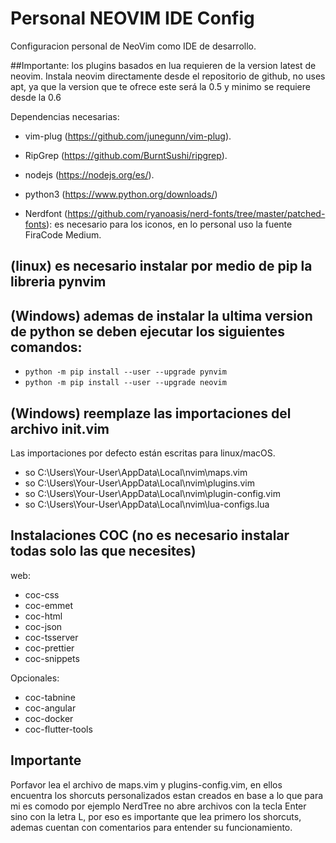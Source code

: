 # Personal NEOVIM IDE Config
Configuracion personal de NeoVim como IDE de desarrollo.

##Importante: los plugins basados en lua requieren de la version latest de neovim. Instala neovim directamente desde el repositorio de github, no uses apt, ya que la version que te ofrece este será la 0.5 y minimo se requiere desde la 0.6

Dependencias necesarias:

- vim-plug (https://github.com/junegunn/vim-plug).

- RipGrep (https://github.com/BurntSushi/ripgrep).

- nodejs (https://nodejs.org/es/).

- python3 (https://www.python.org/downloads/)

- Nerdfont (https://github.com/ryanoasis/nerd-fonts/tree/master/patched-fonts): es necesario para los iconos, en lo personal uso la fuente FiraCode Medium.


## (linux) es necesario instalar por medio de pip la libreria pynvim

## (Windows) ademas de instalar la ultima version de python se deben ejecutar los siguientes comandos:

- ```python -m pip install --user --upgrade pynvim```
- ```python -m pip install --user --upgrade neovim```


## (Windows) reemplaze las importaciones del archivo init.vim

Las importaciones por defecto están escritas para linux/macOS.

- so C:\Users\Your-User\AppData\Local\nvim\maps.vim
- so C:\Users\Your-User\AppData\Local\nvim\plugins.vim
- so C:\Users\Your-User\AppData\Local\nvim\plugin-config.vim
- so C:\Users\Your-User\AppData\Local\nvim\lua-configs.lua



## Instalaciones COC (no es necesario instalar todas solo las que necesites)

web:
- coc-css
- coc-emmet
- coc-html
- coc-json
- coc-tsserver
- coc-prettier
- coc-snippets

Opcionales:
- coc-tabnine
- coc-angular
- coc-docker
- coc-flutter-tools



## Importante

Porfavor lea el archivo de maps.vim y plugins-config.vim, en ellos encuentra los shorcuts personalizados estan creados en base a lo que para mi es comodo
por ejemplo NerdTree no abre archivos con la tecla Enter sino con la letra L, por eso es importante que lea primero los shorcuts, ademas cuentan con comentarios para entender su funcionamiento.
